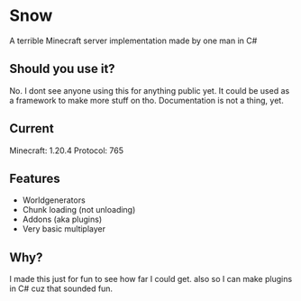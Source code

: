 # Snow
A terrible Minecraft server implementation made by one man in C#

## Should you use it?

No. I dont see anyone using this for anything public yet. It could be used as a framework to make more stuff on tho.
Documentation is not a thing, yet.

## Current 
Minecraft: 1.20.4
Protocol: 765

## Features
- Worldgenerators
- Chunk loading (not unloading)
- Addons (aka plugins)
- Very basic multiplayer


## Why?
I made this just for fun to see how far I could get. also so I can make plugins in C# cuz that sounded fun.
